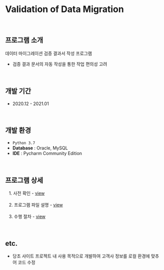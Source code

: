 # Validation of Data Migration 
<br>

## 프로그램 소개
데이터 마이그레이션 검증 결과서 작성 프로그램
 - 검증 결과 문서의 자동 작성을 통한 작업 편의성 고려
<br>

## 개발 기간
* 2020.12 - 2021.01
<br>

## 개발 환경
- `Python 3.7`
- **Database** : Oracle, MySQL
- **IDE** : Pycharm Community Edition
<br>

## 프로그램 상세
&nbsp;&nbsp; 1. 사전 확인 - <a href="https://github.com/naya106/Validation_of_DataMigration/wiki/1.-%EC%82%AC%EC%A0%84-%ED%99%95%EC%9D%B8">view</a><br><br>
&nbsp;&nbsp; 2. 프로그램 파일 설명 - <a href="https://github.com/naya106/Validation_of_DataMigration/wiki/2.-%ED%94%84%EB%A1%9C%EA%B7%B8%EB%9E%A8-%ED%8C%8C%EC%9D%BC-%EC%84%A4%EB%AA%85">view</a><br><br>
&nbsp;&nbsp; 3. 수행 절차 - <a href="https://github.com/naya106/Validation_of_DataMigration/wiki/3.-%EC%88%98%ED%96%89-%EC%A0%88%EC%B0%A8">view</a><br><br> 
<br>

## etc.
- 당초 사이트 프로젝트 내 사용 목적으로 개발하여 고객사 정보를 로컬 환경에 맞추어 코드 수정
